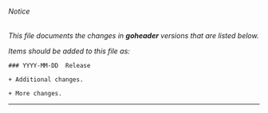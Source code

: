 ###### Notice

*This file documents the changes in ***goheader*** versions that are
listed below.*

*Items should be added to this file as:*

	### YYYY-MM-DD  Release

	+ Additional changes.

	+ More changes.

* * *


